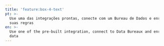 ```yaml
---
title: 'feature:box-4-text'
pt: >-
  Use uma das integrações prontas, conecte com um Bureau de Dados e enriqueça
  suas regras
en: >-
  Use one of the pre-built integration, connect to Data Bureaux and enrich your
  data
---
```


